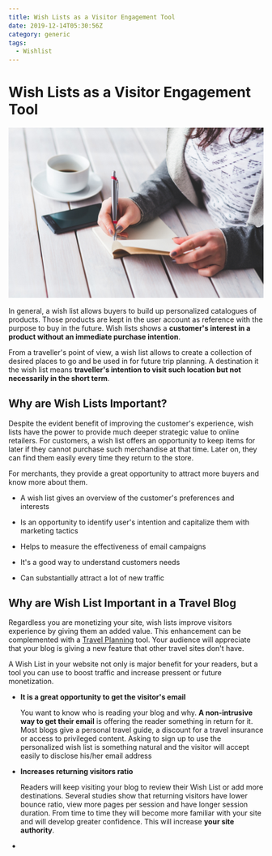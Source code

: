 ```yaml
---
title: Wish Lists as a Visitor Engagement Tool
date: 2019-12-14T05:30:56Z
category: generic
tags:
  - Wishlist
---
```


# Wish Lists as a Visitor Engagement Tool
![Wishlist](../../images/woman-s-hand-using-a-pen-noting-on-notepad-6360.jpg)

In general, a wish list allows buyers to build up personalized catalogues of products. Those products are kept in the user account as reference with the purpose to buy in the future. Wish lists shows a **customer's interest in a product without an immediate purchase intention**.

From a traveller's point of view, a wish list allows to create a collection of desired places to go and be used in for future trip planning. A destination it the wish list means **traveller's intention to visit such location but not necessarily in the short term**.

## Why are Wish Lists Important?

Despite the evident benefit of improving the customer's experience, wish lists have the power to provide much deeper strategic value to online retailers. For customers, a wish list offers an opportunity to keep items for later if they cannot purchase such merchandise at that time. Later on, they can find them easily every time they return to the store.

For merchants, they provide a great opportunity to attract more buyers and know more about them.

- A wish list gives an overview of the customer's preferences and interests

- Is an opportunity to identify user's intention and capitalize them with marketing tactics

- Helps to measure the effectiveness of email campaigns

- It's a good way to understand customers needs

- Can substantially attract a lot of new traffic

## Why are Wish List Important in a Travel Blog

Regardless you are monetizing your site, wish lists improve visitors experience by giving them an added value. This enhancement can be complemented with a [Travel Planning](/trip-planner) tool. Your audience will appreciate that your blog is giving a new feature that other travel sites don't have.

A Wish List in your website not only is major benefit for your readers, but a tool you can use to boost traffic and increase pressent or future monetization.

- **It is a great opportunity to get the visitor's email**

	You want to know who is reading your blog and why. **A non-intrusive way to get their email** is offering the reader something in return for it. Most blogs give a personal travel guide, a discount for a travel insurance or access to privileged content. Asking to sign up to use the personalized wish list is something natural and the visitor will accept easily to disclose his/her email address

- **Increases returning visitors ratio**

	Readers will keep visiting your blog to review their Wish List or add more destinations. Several studies show that returning visitors have lower bounce ratio, view more pages per session and have longer session duration. From time to time they will become more familiar with your site and will develop greater confidence. This will increase **your site authority**.

-
